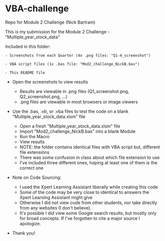 # VBA-challenge
Repo for Module 2 Challenge (Nick Bartram)

This is my submission for the Module 2 Challenge - "Multiple_year_stock_data"

Included in this folder:

    - Screenshots from each Quarter (4x .png files: "Q1-4_screenshot")

    - VBA script files (1x .bas file: "Mod2_challenge_NickB.bas")

    - This README file

- Open the screenshots to view results
    - Results are viewable in .png files (Q1_screenshot.png, Q2_screenshot.png, ...)
    - .png files are viewable in most browsers or image viewers

- Use the .bas, .vb, or .vba files to test the code on a blank "Multiple_year_stock_data.xlsm" file
    - Open a fresh "Multiple_year_stock_data.xlsm" file
    - Import "Mod2_challenge_NickB.bas" into a blank Module
    - Run the Macro
    - View results
    - NOTE: the folder contains identical files with VBA script but, different file extensions
    - There was some confusion in class about which file extension to use
    - I've included three different ones, hoping at least one of them is the correct one

- Note on Code Sourcing:
    - I used the Xpert Learning Assistant liberally while creating this code
    - Some of the code may be very close to identical to answers the Xpert Learning Assistant might give
    - Otherwise I did not view code from other students, nor take directly from any websites (I don't believe).
    - It's possible I did view some Google search results, but mostly only for broad concepts. If I've forgotten to cite a major source I apologize.

- Thank you!
